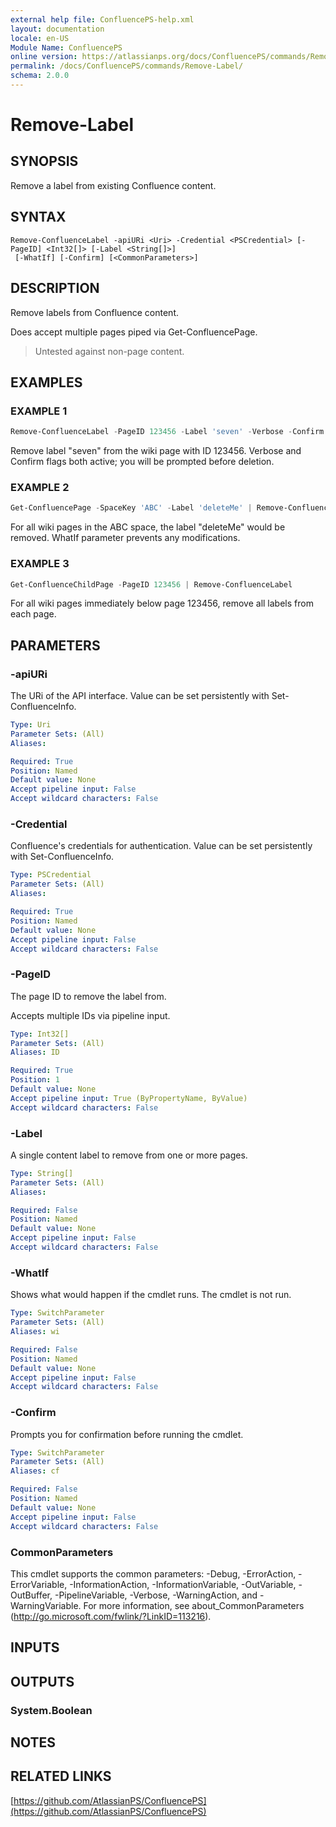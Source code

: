 ```yaml
---
external help file: ConfluencePS-help.xml
layout: documentation
locale: en-US
Module Name: ConfluencePS
online version: https://atlassianps.org/docs/ConfluencePS/commands/Remove-Label/
permalink: /docs/ConfluencePS/commands/Remove-Label/
schema: 2.0.0
---
```


# Remove-Label

## SYNOPSIS

Remove a label from existing Confluence content.

## SYNTAX

```
Remove-ConfluenceLabel -apiURi <Uri> -Credential <PSCredential> [-PageID] <Int32[]> [-Label <String[]>]
 [-WhatIf] [-Confirm] [<CommonParameters>]
```

## DESCRIPTION

Remove labels from Confluence content.

Does accept multiple pages piped via Get-ConfluencePage.

> Untested against non-page content.

## EXAMPLES

### EXAMPLE 1

```powershell
Remove-ConfluenceLabel -PageID 123456 -Label 'seven' -Verbose -Confirm
```

Remove label "seven" from the wiki page with ID 123456.
Verbose and Confirm flags both active; you will be prompted before deletion.

### EXAMPLE 2

```powershell
Get-ConfluencePage -SpaceKey 'ABC' -Label 'deleteMe' | Remove-ConfluenceLabel -Label 'deleteMe' -WhatIf
```

For all wiki pages in the ABC space, the label "deleteMe" would be removed.
WhatIf parameter prevents any modifications.

### EXAMPLE 3

```powershell
Get-ConfluenceChildPage -PageID 123456 | Remove-ConfluenceLabel
```

For all wiki pages immediately below page 123456, remove all labels from each page.

## PARAMETERS

### -apiURi

The URi of the API interface.
Value can be set persistently with Set-ConfluenceInfo.

```yaml
Type: Uri
Parameter Sets: (All)
Aliases:

Required: True
Position: Named
Default value: None
Accept pipeline input: False
Accept wildcard characters: False
```

### -Credential

Confluence's credentials for authentication.
Value can be set persistently with Set-ConfluenceInfo.

```yaml
Type: PSCredential
Parameter Sets: (All)
Aliases:

Required: True
Position: Named
Default value: None
Accept pipeline input: False
Accept wildcard characters: False
```

### -PageID

The page ID to remove the label from.

Accepts multiple IDs via pipeline input.

```yaml
Type: Int32[]
Parameter Sets: (All)
Aliases: ID

Required: True
Position: 1
Default value: None
Accept pipeline input: True (ByPropertyName, ByValue)
Accept wildcard characters: False
```

### -Label

A single content label to remove from one or more pages.

```yaml
Type: String[]
Parameter Sets: (All)
Aliases:

Required: False
Position: Named
Default value: None
Accept pipeline input: False
Accept wildcard characters: False
```

### -WhatIf

Shows what would happen if the cmdlet runs.
The cmdlet is not run.

```yaml
Type: SwitchParameter
Parameter Sets: (All)
Aliases: wi

Required: False
Position: Named
Default value: None
Accept pipeline input: False
Accept wildcard characters: False
```

### -Confirm

Prompts you for confirmation before running the cmdlet.

```yaml
Type: SwitchParameter
Parameter Sets: (All)
Aliases: cf

Required: False
Position: Named
Default value: None
Accept pipeline input: False
Accept wildcard characters: False
```

### CommonParameters
This cmdlet supports the common parameters: -Debug, -ErrorAction, -ErrorVariable, -InformationAction, -InformationVariable, -OutVariable, -OutBuffer, -PipelineVariable, -Verbose, -WarningAction, and -WarningVariable. For more information, see about_CommonParameters (http://go.microsoft.com/fwlink/?LinkID=113216).

## INPUTS

## OUTPUTS

### System.Boolean

## NOTES

## RELATED LINKS

[https://github.com/AtlassianPS/ConfluencePS](https://github.com/AtlassianPS/ConfluencePS)
